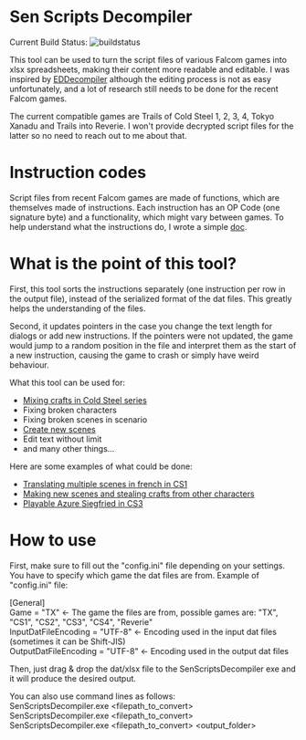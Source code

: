 # Sen Scripts Decompiler

Current Build Status: ![buildstatus](https://github.com/TwnKey/SenScriptsDecompiler/actions/workflows/build.yml/badge.svg)

This tool can be used to turn the script files of various Falcom games into xlsx spreadsheets, making their content more readable and editable.
I was inspired by [EDDecompiler](https://github.com/Ouroboros/EDDecompiler) although the editing process is not as easy unfortunately, and a lot of research still needs to be done for the recent Falcom games.

The current compatible games are Trails of Cold Steel 1, 2, 3, 4, Tokyo Xanadu and Trails into Reverie. 
I won't provide decrypted script files for the latter so no need to reach out to me about that.

# Instruction codes

Script files from recent Falcom games are made of functions, which are themselves made of instructions. Each instruction has an OP Code (one signature byte) 
and a functionality, which might vary between games.
To help understand what the instructions do, I wrote a simple [doc](https://docs.google.com/document/d/1YVjFSkPsj9M0UgsI6_de4TSz35MeL_rGuhSQDtRTXxw/edit?usp=sharing).

# What is the point of this tool? 

First, this tool sorts the instructions separately (one instruction per row in the output file), instead of the serialized format of the dat files.
This greatly helps the understanding of the files.

Second, it updates pointers in the case you change the text length for dialogs or add new instructions. If the pointers were not updated, the game 
would jump to a random position in the file and interpret them as the start of a new instruction, causing the game to crash or simply have weird behaviour.

What this tool can be used for:
- [Mixing crafts in Cold Steel series](https://www.youtube.com/watch?v=cC9knrPk4sQ&ab_channel=NBigboyC2)
- Fixing broken characters
- Fixing broken scenes in scenario
- [Create new scenes](https://www.youtube.com/watch?v=qeEzfZHiSLM)
- Edit text without limit
- and many other things...

Here are some examples of what could be done:
- [Translating multiple scenes in french in CS1](https://www.youtube.com/watch?v=uNm77TWt2XQ)
- [Making new scenes and stealing crafts from other characters](https://www.youtube.com/watch?v=2RlzRV6KvjA)
- [Playable Azure Siegfried in CS3](https://www.youtube.com/watch?v=pDbCoFvR1eQ)

# How to use

First, make sure to fill out the "config.ini" file depending on your settings. You have to specify which game the dat files are from.
Example of "config.ini" file:

[General]\
Game = "TX"                                 <- The game the files are from, possible games are: "TX", "CS1", "CS2", "CS3", "CS4", "Reverie"\
InputDatFileEncoding = "UTF-8"              <- Encoding used in the input dat files (sometimes it can be Shift-JIS)\
OutputDatFileEncoding = "UTF-8"             <- Encoding used in the output dat files 

Then, just drag & drop the dat/xlsx file to the SenScriptsDecompiler exe and it will produce the desired output.

You can also use command lines as follows:\
SenScriptsDecompiler.exe <filepath_to_convert>\
SenScriptsDecompiler.exe <Game> <filepath_to_convert>\
SenScriptsDecompiler.exe <Game> <filepath_to_convert> <output_folder>
